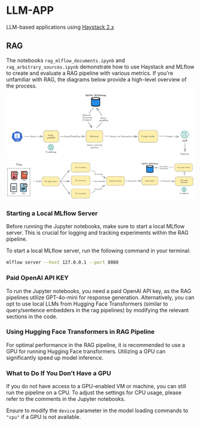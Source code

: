 # LLM-APP
LLM-based applications using [Haystack 2.x](https://docs.haystack.deepset.ai/docs/intro)

## RAG
The notebooks `rag_mlflow_documents.ipynb` and `rag_arbitrary_sources.ipynb` demonstrate how to use Haystack and MLflow to create and evaluate a RAG pipeline with various metrics. If you're unfamiliar with RAG, the diagrams below provide a high-level overview of the process.
![RAG Pipeline Diagram](./diagrams/rag_pipeline.png "A high-level overview of the RAG pipeline process")
![Vector Database Diagram](./diagrams/create_vector_database.png "A high level overview of creating a vector database")

### Starting a Local MLflow Server

Before running the Jupyter notebooks, make sure to start a local MLflow server. This is crucial for logging and tracking experiments within the RAG pipeline.

To start a local MLflow server, run the following command in your terminal:

```bash
mlflow server --host 127.0.0.1 --port 8080
```
### Paid OpenAI API KEY
To run the Jupyter notebooks, you need a paid OpenAI API key, as the RAG pipelines utilize GPT-4o-mini for response generation. Alternatively, you can opt to use local LLMs from Hugging Face Transformers (similar to query/sentence embedders in the rag pipelines) by modifying the relevant sections in the code.

### Using Hugging Face Transformers in RAG Pipeline

For optimal performance in the RAG pipeline, it is recommended to use a GPU for running Hugging Face transformers. Utilizing a GPU can significantly speed up model inference.

### What to Do If You Don’t Have a GPU

If you do not have access to a GPU-enabled VM or machine, you can still run the pipeline on a CPU. To adjust the settings for CPU usage, please refer to the comments in the Jupyter notebooks.

Ensure to modify the `device` parameter in the model loading commands to `"cpu"` if a GPU is not available.
